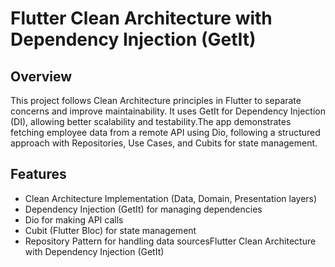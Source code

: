 # Flutter Clean Architecture with Dependency Injection (GetIt)

## Overview

This project follows Clean Architecture principles in Flutter to separate concerns and improve maintainability. It uses GetIt for Dependency Injection (DI), allowing better scalability and testability.The app demonstrates fetching employee data from a remote API using Dio, following a structured approach with Repositories, Use Cases, and Cubits for state management.

## Features

- Clean Architecture Implementation (Data, Domain, Presentation layers)
- Dependency Injection (GetIt) for managing dependencies
- Dio for making API calls
- Cubit (Flutter Bloc) for state management
- Repository Pattern for handling data sourcesFlutter Clean Architecture with Dependency Injection (GetIt)
